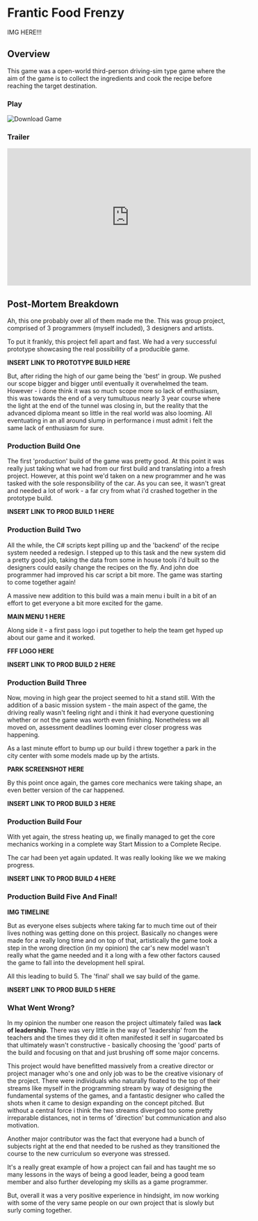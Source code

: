 # **Frantic Food Frenzy**

IMG HERE!!!

## **Overview**
This game was a open-world third-person driving-sim type game where the aim of the game is to collect the ingredients and cook the recipe before reaching the target destination.

### Play

![Download Game]({{site.baseurl}}/img/common/download-game.png)

### Trailer
<iframe width="560" height="315" src="https://www.youtube-nocookie.com/embed/26N0AMmhz0U" frameborder="0" allow="accelerometer; autoplay; encrypted-media; gyroscope; picture-in-picture" allowfullscreen></iframe>

## **Post-Mortem Breakdown**

Ah, this one probably over all of them made me the.  This was group project, comprised of 3 programmers (myself included), 3 designers and  artists.

To put it frankly, this project fell apart and fast. We had a very successful prototype showcasing the real possibility of a producible game.

**INSERT LINK TO PROTOTYPE BUILD HERE**

But, after riding the high of our game being the 'best' in group. We pushed our scope bigger and bigger until eventually it overwhelmed the team. However - i done think it was so much scope more so lack of enthusiasm, this was towards the end of a very tumultuous nearly 3 year course where the light at the end of the tunnel was closing in, but the reality that the advanced diploma meant so little in the real world was also looming. All eventuating in an all around slump in performance i must admit i felt the same lack of enthusiasm for sure.

### **Production Build One**

The first 'production' build of the game was pretty good. At this point it was really just taking what we had from our first build and translating into a fresh project. However, at this point we'd taken on a new programmer and he was tasked with the sole responsibility of the car. As you can see, it wasn't great and needed a lot of work - a far cry from what i'd crashed together in the prototype build.

**INSERT LINK TO PROD BUILD 1 HERE**

### **Production Build Two**

All the while, the C# scripts kept pilling up and the 'backend' of the recipe system needed a redesign. I stepped up to this task and the new system did a pretty good job, taking the data from some in house tools i'd built so the designers could easily change the recipes on the fly. And john doe programmer had improved his car script a bit more. The game was starting to come together again!

A massive new addition to this build was a main menu i built in a bit of an effort to get everyone a bit more excited for the game.

**MAIN MENU 1 HERE**

Along side it - a first pass logo i put together to help the team get hyped up about our game and it worked.

**FFF LOGO HERE**

**INSERT LINK TO PROD BUILD 2 HERE**

### **Production Build Three**

Now, moving in high gear the project seemed to hit a stand still. With the addition of a basic mission system - the main aspect of the game, the driving really wasn't feeling right and i think it had everyone questioning whether or not the game was worth even finishing. Nonetheless we all moved on, assessment deadlines looming ever closer progress was happening.

As a last minute effort to bump up our build i threw together a park in the city center with some models made up by the artists. 

**PARK SCREENSHOT HERE**

By this point once again, the games core mechanics were taking shape, an even better version of the car happened.

**INSERT LINK TO PROD BUILD 3 HERE**

### **Production Build Four**

With yet again, the stress heating up, we finally managed to get the core mechanics working in a complete way Start Mission to a Complete Recipe.

The car had been yet again updated. It was really looking like we we making progress.

**INSERT LINK TO PROD BUILD 4 HERE**

### Production Build Five And Final!

**IMG TIMELINE**

But as everyone elses subjects where taking far to much time out of their lives nothing was getting done on this project. Basically no changes were made for a really long time and on top of that, artistically the game took a step in the wrong direction (in my opinion) the car's new model wasn't really what the game needed and it a long with a few other factors caused the game to fall into the development hell spiral.

All this leading to build 5. The 'final' shall we say build of the game.

**INSERT LINK TO PROD BUILD 5 HERE**

### What Went Wrong?
In my opinion the number one reason the project ultimately failed was **lack of leadership**. There was very little in the way of 'leadership' from the teachers and the times they did it often manifested it self in sugarcoated bs that ultimately wasn't constructive - basically choosing the 'good' parts of the build and focusing on that and just brushing off some major concerns. 

This project would have benefitted massively from a creative director or project manager who's one and only job was to be the creative visionary of the project. There were individuals who naturally floated to the top of their streams like myself in the programming stream by way of designing the fundamental systems of the games, and a fantastic designer who called the shots when it came to design expanding on the concept pitched. But without a central force i think the two streams diverged too some pretty irreparable distances, not in terms of 'direction' but communication and also motivation.

Another major contributor was the fact that everyone had a bunch of subjects right at the end that needed to be rushed as they transitioned the course to the new curriculum so everyone was stressed.

It's a really great example of how a project can fail and has taught me so many lessons in the ways of being a good leader, being a good team member and also further developing my skills as a game programmer.

But, overall it was a very positive experience in hindsight, im now working with some of the very same people on our own project that is slowly but surly coming together.
